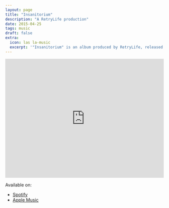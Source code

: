 ```yaml
---
layout: page
title: "Insanitorium" 
description: "A RetryLife production"
date: 2015-04-25
tags: music
draft: false
extra:
  icon: las la-music
  excerpt: '"Insanitorium" is an album produced by RetryLife, released on April 25, 2015.'
---
```


<iframe src="https://open.spotify.com/embed/album/4V94dN0MecmER02pwUc092?utm_source=generator&theme=0" width="100%" height="380" frameBorder="0" allowfullscreen="" allow="autoplay; clipboard-write; encrypted-media; fullscreen; picture-in-picture"></iframe>

Available on:

- [Spotify](https://open.spotify.com/album/4V94dN0MecmER02pwUc092)
- [Apple Music](https://music.apple.com/us/album/insanitorium-ep/1626865870)
